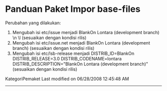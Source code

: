 # Panduan Paket Impor base-files
Perubahan yang dilakukan:
   1. Mengubah isi etc/issue menjadi
BlankOn Lontara (development branch) \n \l
     (sesuaikan dengan kondisi rilis)
   1. Mengubah isi etc/issue.net menjadi
BlankOn Lontara (development branch)
     (sesuaikan dengan kondisi rilis)
   1. Mengubah isi etc/lsb-release menjadi
DISTRIB_ID=BlankOn
DISTRIB_RELEASE=3.0
DISTRIB_CODENAME=lontara
DISTRIB_DESCRIPTION="BlankOn Lontara (development branch)"
     (sesuaikan dengan kondisi rilis)

KategoriPemaket
Last modified on 06/28/2008 12:45:48 AM

---
 
